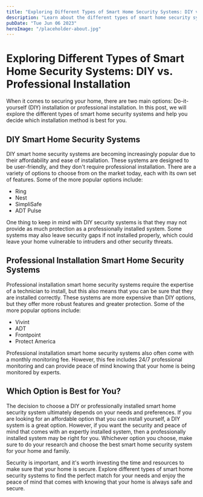 ```yaml
---
title: "Exploring Different Types of Smart Home Security Systems: DIY vs. Professional Installation | Smart Home Security Systems"
description: "Learn about the different types of smart home security systems, and decide between DIY installation or professional installation. Keep your home safe and secure with the best smart home security system for your needs."
pubDate: "Tue Jun 06 2023"
heroImage: "/placeholder-about.jpg"
---
```


# Exploring Different Types of Smart Home Security Systems: DIY vs. Professional Installation

When it comes to securing your home, there are two main options: Do-it-yourself (DIY) installation or professional installation. In this post, we will explore the different types of smart home security systems and help you decide which installation method is best for you.

## DIY Smart Home Security Systems

DIY smart home security systems are becoming increasingly popular due to their affordability and ease of installation. These systems are designed to be user-friendly, and they don&#39;t require professional installation. There are a variety of options to choose from on the market today, each with its own set of features. Some of the more popular options include:

- Ring
- Nest
- SimpliSafe
- ADT Pulse

One thing to keep in mind with DIY security systems is that they may not provide as much protection as a professionally installed system. Some systems may also leave security gaps if not installed properly, which could leave your home vulnerable to intruders and other security threats.

## Professional Installation Smart Home Security Systems

Professional installation smart home security systems require the expertise of a technician to install, but this also means that you can be sure that they are installed correctly. These systems are more expensive than DIY options, but they offer more robust features and greater protection. Some of the more popular options include:

- Vivint
- ADT
- Frontpoint
- Protect America

Professional installation smart home security systems also often come with a monthly monitoring fee. However, this fee includes 24/7 professional monitoring and can provide peace of mind knowing that your home is being monitored by experts.

## Which Option is Best for You?

The decision to choose a DIY or professionally installed smart home security system ultimately depends on your needs and preferences. If you are looking for an affordable option that you can install yourself, a DIY system is a great option. However, if you want the security and peace of mind that comes with an expertly installed system, then a professionally installed system may be right for you. Whichever option you choose, make sure to do your research and choose the best smart home security system for your home and family.

Security is important, and it&#39;s worth investing the time and resources to make sure that your home is secure. Explore different types of smart home security systems to find the perfect match for your needs and enjoy the peace of mind that comes with knowing that your home is always safe and secure.